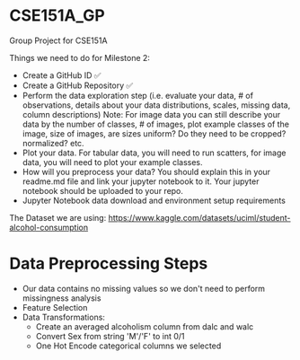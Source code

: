 # CSE151A_GP
Group Project for CSE151A

Things we need to do for Milestone 2:
- Create a GitHub ID :white_check_mark:
- Create a GitHub Repository :white_check_mark:
- Perform the data exploration step (i.e. evaluate your data, # of observations, details about your data distributions, scales, missing data, column descriptions) Note: For image data you can still describe your data by the number of classes, # of images, plot example classes of the image, size of images, are sizes uniform? Do they need to be cropped? normalized? etc.
- Plot your data. For tabular data, you will need to run scatters, for image data, you will need to plot your example classes.
- How will you preprocess your data? You should explain this in your readme.md file and link your jupyter notebook to it. Your jupyter notebook should be uploaded to your repo.
- Jupyter Notebook data download and environment setup requirements

The Dataset we are using:
https://www.kaggle.com/datasets/uciml/student-alcohol-consumption

# Data Preprocessing Steps
- Our data contains no missing values so we don't need to perform missingness analysis
- Feature Selection
- Data Transformations:
  - Create an averaged alcoholism column from dalc and walc
  - Convert Sex from string 'M'/'F' to int 0/1
  - One Hot Encode categorical columns we selected
